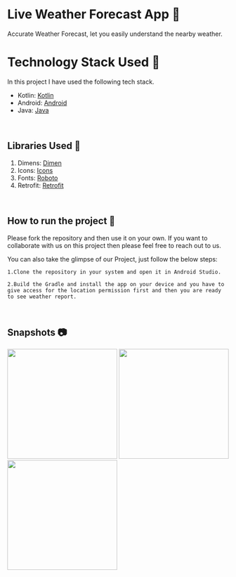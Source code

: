 # Live Weather Forecast App 📱

Accurate Weather Forecast, let you easily understand the nearby weather.

# Technology Stack Used 📲

In this project I have used the following tech stack.

- Kotlin: [Kotlin](https://kotlinlang.org/)
- Android: [Android](https://developer.android.com/docs)
- Java: [Java](https://www.java.com/en/)


<br>

## Libraries Used 🌟

1. Dimens: [Dimen](https://github.com/intuit/sdp)
2. Icons: [Icons](https://www.flaticon.com/)
3. Fonts: [Roboto](https://fonts.google.com/specimen/Roboto)
4. Retrofit: [Retrofit](https://square.github.io/retrofit/)
<br>

## How to run the project 📑

Please fork the repository and then use it on your own. If you want to collaborate with us on this project then please feel free to reach out to us.

You can also take the glimpse of our Project, just follow the below steps:

    1.Clone the repository in your system and open it in Android Studio.

    2.Build the Gradle and install the app on your device and you have to give access for the location permission first and then you are ready to see weather report.
<br>

## Snapshots 📷

  <p float="left">
  
  <img src="https://user-images.githubusercontent.com/66674082/126697847-bd7d4bfc-d5f6-4590-aa06-c182f0dc7d14.png" width="250" />
 
  <img src="https://user-images.githubusercontent.com/66674082/126697970-c547116b-fa9f-4df2-a291-3d5a27e1c0ea.png" width="250" /> 
  
  <img src="https://user-images.githubusercontent.com/66674082/126698029-7b17f81a-e3b7-4091-916a-4188802261aa.png" width="250" />
</p>
 

<br>
